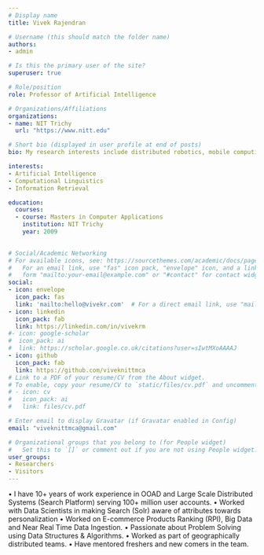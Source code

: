 ```yaml
---
# Display name
title: Vivek Rajendran

# Username (this should match the folder name)
authors:
- admin

# Is this the primary user of the site?
superuser: true

# Role/position
role: Professor of Artificial Intelligence

# Organizations/Affiliations
organizations:
- name: NIT Trichy
  url: "https://www.nitt.edu"

# Short bio (displayed in user profile at end of posts)
bio: My research interests include distributed robotics, mobile computing and programmable matter.

interests:
- Artificial Intelligence
- Computational Linguistics
- Information Retrieval

education:
  courses:
  - course: Masters in Computer Applications
    institution: NIT Trichy
    year: 2009
 

# Social/Academic Networking
# For available icons, see: https://sourcethemes.com/academic/docs/page-builder/#icons
#   For an email link, use "fas" icon pack, "envelope" icon, and a link in the
#   form "mailto:your-email@example.com" or "#contact" for contact widget.
social:
- icon: envelope
  icon_pack: fas
  link: 'mailto:hello@vivekr.com'  # For a direct email link, use "mailto:test@example.org".
- icon: linkedin
  icon_pack: fab
  link: https://linkedin.com/in/vivekrm
#- icon: google-scholar
#  icon_pack: ai
#  link: https://scholar.google.co.uk/citations?user=sIwtMXoAAAAJ
- icon: github
  icon_pack: fab
  link: https://github.com/viveknittmca
# Link to a PDF of your resume/CV from the About widget.
# To enable, copy your resume/CV to `static/files/cv.pdf` and uncomment the lines below.
# - icon: cv
#   icon_pack: ai
#   link: files/cv.pdf

# Enter email to display Gravatar (if Gravatar enabled in Config)
email: "viveknittmca@gmail.com"

# Organizational groups that you belong to (for People widget)
#   Set this to `[]` or comment out if you are not using People widget.
user_groups:
- Researchers
- Visitors
---
```


• I have 10+ years of work experience in OOAD and Large Scale Distributed Systems (Search Platform) serving 100+ million user accounts.
• Worked with Data Scientists in making Search (Solr) aware of attributes towards personalization
• Worked on E-commerce Products Ranking (RPI), Big Data and Near Real Time Data Ingestion.
• Passionate about Problem Solving using Data Structures & Algorithms.
• Worked as part of geographically distributed teams.
• Have mentored freshers and new comers in the team.
